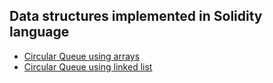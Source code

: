## Data structures implemented in Solidity language

 - [Circular Queue using arrays](https://)
 - [Circular Queue using linked list](https://)